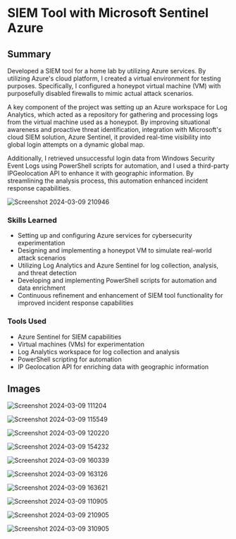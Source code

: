 <h1>SIEM Tool with Microsoft Sentinel Azure</h1>

## Summary


Developed a SIEM tool for a home lab by utilizing Azure services. By utilizing Azure's cloud platform, I created a virtual environment for testing purposes. Specifically, I configured a honeypot virtual machine (VM) with purposefully disabled firewalls to mimic actual attack scenarios. 

A key component of the project was setting up an Azure workspace for Log Analytics, which acted as a repository for gathering and processing logs from the virtual machine used as a honeypot. By improving situational awareness and proactive threat identification, integration with Microsoft's cloud SIEM solution, Azure Sentinel, it provided real-time visibility into global login attempts on a dynamic global map. 

Additionally, I retrieved unsuccessful login data from Windows Security Event Logs using PowerShell scripts for automation, and I used a third-party IPGeolocation API to enhance it with geographic information. By streamlining the analysis process, this automation enhanced incident response capabilities.

![Screenshot 2024-03-09 210946](https://github.com/sarch25/SIEM-Tool-with-Microsoft-Sentinel-Azure/assets/130470960/609f79f5-61b1-4f1b-9be7-88014d7378cf)

### Skills Learned


- Setting up and configuring Azure services for cybersecurity experimentation
- Designing and implementing a honeypot VM to simulate real-world attack scenarios
- Utilizing Log Analytics and Azure Sentinel for log collection, analysis, and threat detection
- Developing and implementing PowerShell scripts for automation and data enrichment
- Continuous refinement and enhancement of SIEM tool functionality for improved incident response capabilities

### Tools Used


- Azure Sentinel for SIEM capabilities
- Virtual machines (VMs) for experimentation
- Log Analytics workspace for log collection and analysis
- PowerShell scripting for automation
- IP Geolocation API for enriching data with geographic information

## Images
![Screenshot 2024-03-09 111204](https://github.com/sarch25/SIEM-Tool-with-Microsoft-Sentinel-Azure/assets/130470960/c43384ce-5c87-447c-9faa-bfa17b35e1a1)


![Screenshot 2024-03-09 115549](https://github.com/sarch25/SIEM-Tool-with-Microsoft-Sentinel-Azure/assets/130470960/52b26df5-e1c4-45b0-8def-6e821db9cde0)


![Screenshot 2024-03-09 120220](https://github.com/sarch25/SIEM-Tool-with-Microsoft-Sentinel-Azure/assets/130470960/aa658682-8c53-4e33-8252-433240ab945d)


![Screenshot 2024-03-09 154232](https://github.com/sarch25/SIEM-Tool-with-Microsoft-Sentinel-Azure/assets/130470960/1457cf8c-0c76-4712-a15b-3ea852dd76bd)


![Screenshot 2024-03-09 160339](https://github.com/sarch25/SIEM-Tool-with-Microsoft-Sentinel-Azure/assets/130470960/34e80863-b57a-4bdb-8b20-f704589912f3)


![Screenshot 2024-03-09 163126](https://github.com/sarch25/SIEM-Tool-with-Microsoft-Sentinel-Azure/assets/130470960/d540f91b-f236-4975-8718-b00bcab37e04)


![Screenshot 2024-03-09 163621](https://github.com/sarch25/SIEM-Tool-with-Microsoft-Sentinel-Azure/assets/130470960/48858b30-6371-4c3e-8515-b0a6774ab554)


![Screenshot 2024-03-09 110905](https://github.com/sarch25/SIEM-Tool-with-Microsoft-Sentinel-Azure/assets/130470960/ddeeae1f-e7df-417d-9bb1-84b2c68c05bc)


![Screenshot 2024-03-09 210905](https://github.com/sarch25/SIEM-Tool-with-Microsoft-Sentinel-Azure/assets/130470960/f0ae788d-5b02-462d-9ecc-0d657558f656)


![Screenshot 2024-03-09 310905](https://github.com/sarch25/SIEM-Tool-with-Microsoft-Sentinel-Azure/assets/130470960/e9d1935f-8521-4248-a7e7-db3d03168b09)


